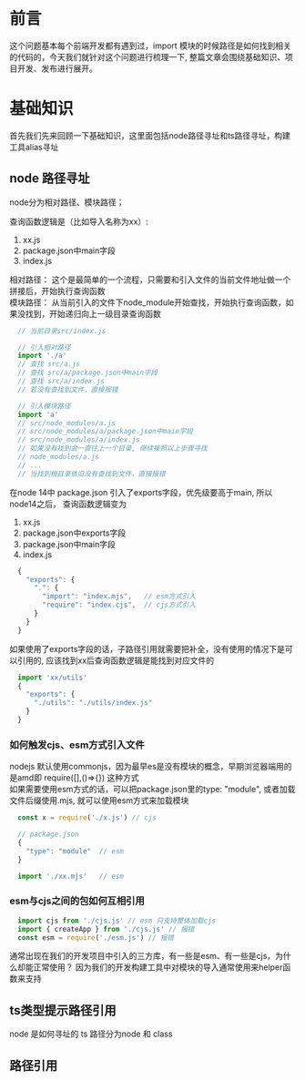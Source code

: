 # 前言
这个问题基本每个前端开发都有遇到过，import 模块的时候路径是如何找到相关的代码的，今天我们就针对这个问题进行梳理一下,
整篇文章会围绕基础知识、项目开发、发布进行展开。

# 基础知识
首先我们先来回顾一下基础知识，这里面包括node路径寻址和ts路径寻址，构建工具alias寻址

## node 路径寻址
node分为相对路径、模块路径；

查询函数逻辑是（比如导入名称为xx）:
1.  xx.js   
2.  package.json中main字段  
3.  index.js  

相对路径： 这个是最简单的一个流程，只需要和引入文件的当前文件地址做一个拼接后，开始执行查询函数  
模块路径： 从当前引入的文件下node_module开始查找，开始执行查询函数，如果没找到，开始递归向上一级目录查询函数

```js
  // 当前目录src/index.js

  // 引入相对路径
  import './a'  
  // 查找 src/a.js
  // 查找 src/a/package.json中main字段
  // 查找 src/a/index.js
  // 若没有查找到文件，直接报错

  // 引入模块路径
  import 'a' 
  // src/node_modules/a.js
  // src/node_modules/a/package.json中main字段
  // src/node_modules/a/index.js
  // 如果没有找到会一直往上一个目录, 继续按照以上步骤寻找
  // node_modules/a.js 
  // ...
  // 当找到根目录依旧没有查找到文件，直接报错

```
在node 14中 package.json 引入了exports字段，优先级要高于main, 所以node14之后， 查询函数逻辑变为
1.  xx.js   
2.  package.json中exports字段  
3.  package.json中main字段  
4.  index.js  

```js
  {
    "exports": {
      ".": {
        "import": "index.mjs",   // esm方式引入
        "require": "index.cjs",  // cjs方式引入
      }
    }
  }
```
如果使用了exports字段的话，子路径引用就需要把补全，没有使用的情况下是可以引用的, 应该找到xx后查询函数逻辑是能找到对应文件的
```js
  import 'xx/utils'
  {
    "exports": {
      "./utils": "./utils/index.js"
    }
  }

```

### 如何触发cjs、esm方式引入文件
nodejs 默认使用commonjs，因为最早es是没有模块的概念，早期浏览器端用的是amd即 require([],()=>{}) 这种方式  
如果需要使用esm方式的话，可以把package.json里的type: "module", 或者加载文件后缀使用.mjs, 就可以使用esm方式来加载模块
```js
  const x = require('./x.js') // cjs

  // package.json
  {
    "type": "module"  // esm
  }

  import './xx.mjs'   // esm
```
### esm与cjs之间的包如何互相引用

```js
  import cjs from './cjs.js' // esm 只支持整体加载cjs
  import { createApp } from './cjs.js' // 报错
  const esm = require('./esm.js') // 报错
```
通常出现在我们的开发项目中引入的三方库，有一些是esm、有一些是cjs，为什么却能正常使用？
因为我们的开发构建工具中对模块的导入通常使用来helper函数来支持

## ts类型提示路径引用
node 是如何寻址的
ts 路径分为node 和 class



## 路径引用